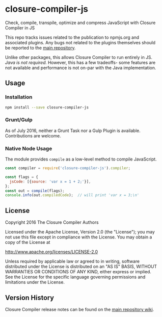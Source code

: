 # closure-compiler-js

Check, compile, transpile, optimize and compress JavaScript with Closure Compiler in JS

This repo tracks issues related to the publication to npmjs.org and associated plugins.
Any bugs not related to the plugins themselves should be reported to the [main repository](https://github.com/google/closure-compiler/).

Unlike other packages, this allows Closure Compiler to run entirely in JS.
*Java is not required.*
However, this has a few tradeoffs- some features are not available and performance is not on-par with the Java implementation.

## Usage

### Installation

```bash
npm install --save closure-compiler-js
```

### Grunt/Gulp

As of July 2016, neither a Grunt Task nor a Gulp Plugin is available.
Contributions are welcome.

### Native Node Usage

The module provides `compile` as a low-level method to compile JavaScript.

```js
const compiler = require('closure-compiler-js').compiler;

const flags = {
  jsCode: [{source: 'var x = 1 + 2;'}],
};
const out = compile(flags);
console.info(out.compiledCode);  // will print 'var x = 3;\n'
```

## License

Copyright 2016 The Closure Compiler Authors

Licensed under the Apache License, Version 2.0 (the "License");
you may not use this file except in compliance with the License.
You may obtain a copy of the License at

   http://www.apache.org/licenses/LICENSE-2.0

Unless required by applicable law or agreed to in writing, software
distributed under the License is distributed on an "AS IS" BASIS,
WITHOUT WARRANTIES OR CONDITIONS OF ANY KIND, either express or implied.
See the License for the specific language governing permissions and
limitations under the License.

## Version History

Closure Compiler release notes can be found on the
[main repository wiki](https://github.com/google/closure-compiler/wiki/Binary-Downloads).
